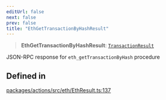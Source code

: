 ```yaml
---
editUrl: false
next: false
prev: false
title: "EthGetTransactionByHashResult"
---
```


> **EthGetTransactionByHashResult**: [`TransactionResult`](/reference/tevm/actions/type-aliases/transactionresult/)

JSON-RPC response for `eth_getTransactionByHash` procedure

## Defined in

[packages/actions/src/eth/EthResult.ts:137](https://github.com/qbzzt/tevm-monorepo/blob/main/packages/actions/src/eth/EthResult.ts#L137)

